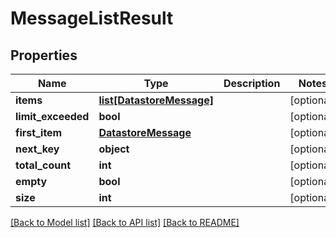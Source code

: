 # MessageListResult

## Properties
Name | Type | Description | Notes
------------ | ------------- | ------------- | -------------
**items** | [**list[DatastoreMessage]**](DatastoreMessage.md) |  | [optional] 
**limit_exceeded** | **bool** |  | [optional] 
**first_item** | [**DatastoreMessage**](DatastoreMessage.md) |  | [optional] 
**next_key** | **object** |  | [optional] 
**total_count** | **int** |  | [optional] 
**empty** | **bool** |  | [optional] 
**size** | **int** |  | [optional] 

[[Back to Model list]](../README.md#documentation-for-models) [[Back to API list]](../README.md#documentation-for-api-endpoints) [[Back to README]](../README.md)


